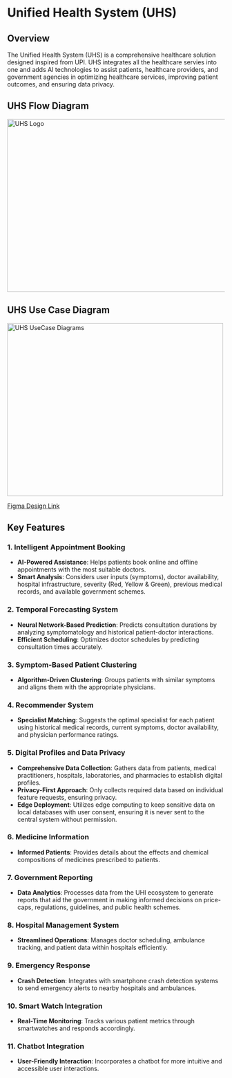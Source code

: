 # Unified Health System (UHS)

## Overview

The Unified Health System (UHS) is a comprehensive healthcare solution designed inspired from UPI. UHS integrates all the healthcare servies into one and adds AI technologies to assist patients, healthcare providers, and government agencies in optimizing healthcare services, improving patient outcomes, and ensuring data privacy.

## UHS Flow Diagram

<img src="sih flow diagram.png" alt="UHS Logo" width="600" height="400">

## UHS Use Case Diagram

<img src="Screenshot 2024-09-02 082049.png" alt="UHS UseCase Diagrams" width="500" height="400">

<a href="https://www.figma.com/design/gmpcIWJBRulMzjhgSzLWIi/Medic?node-id=0-1&node-type=CANVAS&t=6KEcZ6HQK4GljhbT-0">Figma Design Link</a>

## Key Features

### 1. Intelligent Appointment Booking
- **AI-Powered Assistance**: Helps patients book online and offline appointments with the most suitable doctors.
- **Smart Analysis**: Considers user inputs (symptoms), doctor availability, hospital infrastructure, severity (Red, Yellow & Green), previous medical records, and available government schemes.

### 2. Temporal Forecasting System
- **Neural Network-Based Prediction**: Predicts consultation durations by analyzing symptomatology and historical patient-doctor interactions.
- **Efficient Scheduling**: Optimizes doctor schedules by predicting consultation times accurately.

### 3. Symptom-Based Patient Clustering
- **Algorithm-Driven Clustering**: Groups patients with similar symptoms and aligns them with the appropriate physicians.

### 4. Recommender System
- **Specialist Matching**: Suggests the optimal specialist for each patient using historical medical records, current symptoms, doctor availability, and physician performance ratings.

### 5. Digital Profiles and Data Privacy
- **Comprehensive Data Collection**: Gathers data from patients, medical practitioners, hospitals, laboratories, and pharmacies to establish digital profiles.
- **Privacy-First Approach**: Only collects required data based on individual feature requests, ensuring privacy.
- **Edge Deployment**: Utilizes edge computing to keep sensitive data on local databases with user consent, ensuring it is never sent to the central system without permission.

### 6. Medicine Information
- **Informed Patients**: Provides details about the effects and chemical compositions of medicines prescribed to patients.

### 7. Government Reporting
- **Data Analytics**: Processes data from the UHI ecosystem to generate reports that aid the government in making informed decisions on price-caps, regulations, guidelines, and public health schemes.

### 8. Hospital Management System
- **Streamlined Operations**: Manages doctor scheduling, ambulance tracking, and patient data within hospitals efficiently.

### 9. Emergency Response
- **Crash Detection**: Integrates with smartphone crash detection systems to send emergency alerts to nearby hospitals and ambulances.

### 10. Smart Watch Integration
- **Real-Time Monitoring**: Tracks various patient metrics through smartwatches and responds accordingly.

### 11. Chatbot Integration
- **User-Friendly Interaction**: Incorporates a chatbot for more intuitive and accessible user interactions.
